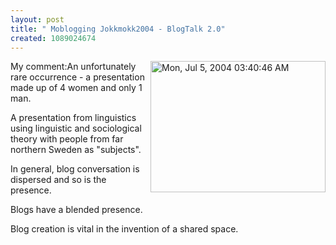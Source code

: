 ```yaml
---
layout: post
title: " Moblogging Jokkmokk2004 - BlogTalk 2.0"
created: 1089024674
---
```

<a href="http://www.rolandtanglao.com/images/Mon, Jul 5, 2004 03:40:46 AM.jpg" onclick="window.open('http://www.rolandtanglao.com/images/Mon, Jul 5, 2004 03:40:46 AM.jpg','popup','width=640,height=480,scrollbars=yes,resizable=yes,toolbar=no,directories=no,location=no,menubar=no,status=yes,left=0,top=0');return false"><img src="http://www.rolandtanglao.com/images/Mon, Jul 5, 2004 03:40:46 AM-tm.jpg" align="right" height="210" width="280" alt="Mon, Jul 5, 2004 03:40:46 AM" title="Mark Bernstein - BlogTalk 2.0" /></a>

My comment:An unfortunately rare occurrence - a presentation made up of 4 women and only 1 man.  

A presentation from linguistics using linguistic and sociological theory with people from far northern Sweden as "subjects". 

In general, blog conversation is dispersed and so is the presence.

Blogs have a blended presence.

Blog creation is vital in the invention of a shared space.


